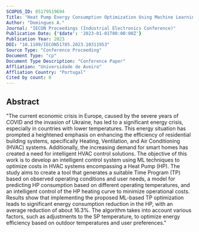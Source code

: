```yaml
---
SCOPUS_ID: 85179519694
Title: "Heat Pump Energy Consumption Optimization Using Machine Learning"
Author: "Domingues A."
Journal: "IECON Proceedings (Industrial Electronics Conference)"
Publication Date: {'$date': '2023-01-01T00:00:00Z'}
Publication Year: 2023
DOI: "10.1109/IECON51785.2023.10311953"
Source Type: "Conference Proceeding"
Document Type: "cp"
Document Type Description: "Conference Paper"
Affliation: "Universidade de Aveiro"
Affliation Country: "Portugal"
Cited by count: 0
---
```


## Abstract
"The current economic crisis in Europe, caused by the severe years of COVID and the invasion of Ukraine, has led to a significant energy crisis, especially in countries with lower temperatures. This energy situation has prompted a heightened emphasis on enhancing the efficiency of residential building systems, specifically Heating, Ventilation, and Air Conditioning (HVAC) systems. Additionally, the increasing demand for smart homes has created a need for intelligent HVAC control solutions. The objective of this work is to develop an intelligent control system using ML techniques to optimize costs in HVAC systems encompassing a Heat Pump (HP). The study aims to create a tool that generates a suitable Time Program (TP) based on observed operating conditions and user needs, a model for predicting HP consumption based on different operating temperatures, and an intelligent control of the HP heating curve to minimize operational costs. Results show that implementing the proposed ML-based TP optimization leads to significant energy consumption reduction in the HP, with an average reduction of about 16.3%. The algorithm takes into account various factors, such as adjustments to the SP temperature, to optimize energy efficiency based on outdoor temperatures and user preferences."

